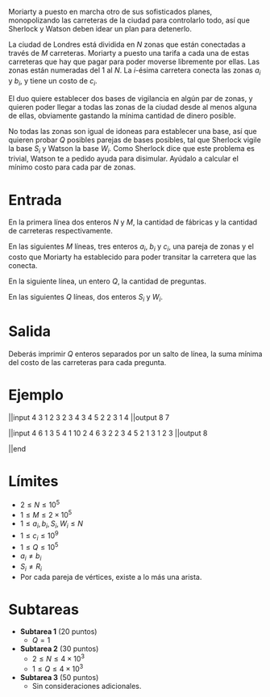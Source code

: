 Moriarty a puesto en marcha otro de sus sofisticados planes, monopolizando las carreteras de la ciudad para controlarlo todo, así que Sherlock y Watson deben idear un plan para detenerlo.

La ciudad de Londres está dividida en $N$ zonas que están conectadas a través de $M$ carreteras. Moriarty a puesto una tarifa a cada una de estas carreteras que hay que pagar para poder moverse libremente por ellas. Las zonas están numeradas del $1$ al $N$. La $i$-ésima carretera conecta las zonas $a_i$ y $b_i$, y tiene un costo de $c_i$.

El duo quiere establecer dos bases de vigilancia en algún par de zonas, y quieren poder llegar a todas las zonas de la ciudad desde al menos alguna de ellas, obviamente gastando la mínima cantidad de dinero posible.

No todas las zonas son igual de idoneas para establecer una base, así que quieren probar $Q$ posibles parejas de bases posibles, tal que Sherlock vigile la base $S_i$ y Watson la base $W_i$. Como Sherlock dice que este problema es trivial, Watson te a pedido ayuda para disimular. Ayúdalo a calcular el mínimo costo para cada par de zonas.

# Entrada

En la primera línea dos enteros $N$ y $M$, la cantidad de fábricas y la cantidad de carreteras respectivamente.

En las siguientes $M$ líneas, tres enteros $a_i$, $b_i$ y $c_i$, una pareja de zonas y el costo que Moriarty ha establecido para poder transitar la carretera que las conecta.

En la siguiente línea, un entero $Q$, la cantidad de preguntas.

En las siguientes $Q$ líneas, dos enteros $S_i$ y $W_i$.

# Salida

Deberás imprimir $Q$ enteros separados por un salto de línea, la suma mínima del costo de las carreteras para cada pregunta.

# Ejemplo

||input
4 3
1 2 3
2 3 4
3 4 5
2
2 3
1 4
||output
8
7

||input
4 6
1 3 5
4 1 10
2 4 6
3 2 2
3 4 5
2 1 3
1
2 3
||output
8

||end

# Límites

- $2 \leq N \leq 10^5$
- $1 \leq M \leq 2 \times 10^5$
- $1 \leq a_i, b_i, S_i, W_i\leq N$
- $1 \leq c_i \leq 10^9$
- $1 \leq Q \leq 10^5$
- $a_i \neq b_i$
- $S_i \neq R_i$
- Por cada pareja de vértices, existe a lo más una arista.

# Subtareas

- **Subtarea 1** (20 puntos)
  - $Q = 1$
- **Subtarea 2** (30 puntos)
  - $2 \leq N \leq 4 \times 10^3$
  - $1 \leq Q \leq 4 \times 10^3$
- **Subtarea 3** (50 puntos)
  - Sin consideraciones adicionales.
